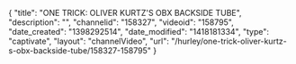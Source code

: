 {
    "title": "ONE TRICK: OLIVER KURTZ'S OBX BACKSIDE TUBE",
    "description": "",
    "channelid": "158327",
    "videoid": "158795",
    "date_created": "1398292514",
    "date_modified": "1418181334",
    "type": "captivate",
    "layout": "channelVideo",
    "url": "\/hurley\/one-trick-oliver-kurtz-s-obx-backside-tube\/158327-158795"
}